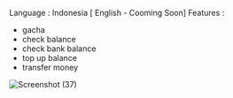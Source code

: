 Language : Indonesia [ English - Cooming Soon] 
Features :
- gacha
- check balance
- check bank balance
- top up balance
- transfer money

![Screenshot (37)](https://github.com/user-attachments/assets/4c5c14bb-c5a8-45e4-a12f-3262e7244b71)
